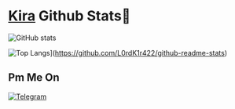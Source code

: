 # [Kira](https://github.com/L0rdK1r422) Github Stats👾 
![GitHub stats](https://github-readme-stats.vercel.app/api?username=L0rdK1r422&show_icons=true&theme=blueberry)

![Top Langs](https://github-readme-stats.vercel.app/api/top-langs/?username=L0rdK1r422&layout=compact&theme=blueberry)](https://github.com/L0rdK1r422/github-readme-stats)

## Pm Me On
<p align="center"> 


<a href="https://t.me/zedkid69"><img title="Telegram" src="https://img.shields.io/badge/-Telegram-blue"></a>
</p>
